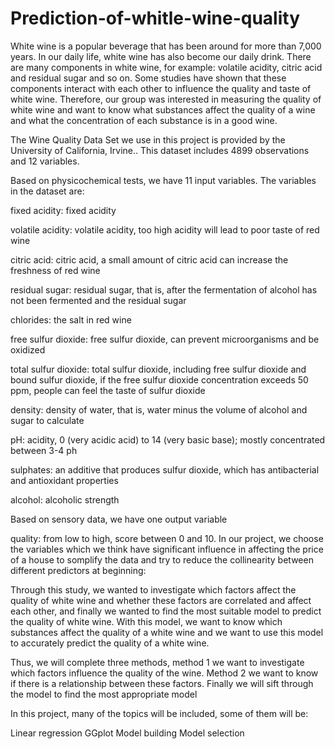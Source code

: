 # Prediction-of-whitle-wine-quality
White wine is a popular beverage that has been around for more than 7,000 years. In our daily life, white wine has also become our daily drink. There are many components in white wine, for example: volatile acidity, citric acid and residual sugar and so on. Some studies have shown that these components interact with each other to influence the quality and taste of white wine. Therefore, our group was interested in measuring the quality of white wine and want to know what substances affect the quality of a wine and what the concentration of each substance is in a good wine.

The Wine Quality Data Set we use in this project is provided by the University of California, Irvine.. This dataset includes 4899 observations and 12 variables.

Based on physicochemical tests, we have 11 input variables. The variables in the dataset are:

fixed acidity: fixed acidity

volatile acidity: volatile acidity, too high acidity will lead to poor taste of red wine

citric acid: citric acid, a small amount of citric acid can increase the freshness of red wine

residual sugar: residual sugar, that is, after the fermentation of alcohol has not been fermented and the residual sugar

chlorides: the salt in red wine

free sulfur dioxide: free sulfur dioxide, can prevent microorganisms and be oxidized

total sulfur dioxide: total sulfur dioxide, including free sulfur dioxide and bound sulfur dioxide, if the free sulfur dioxide concentration exceeds 50 ppm, people can feel the taste of sulfur dioxide

density: density of water, that is, water minus the volume of alcohol and sugar to calculate

pH: acidity, 0 (very acidic acid) to 14 (very basic base); mostly concentrated between 3-4 ph

sulphates: an additive that produces sulfur dioxide, which has antibacterial and antioxidant properties

alcohol: alcoholic strength

Based on sensory data, we have one output variable

quality: from low to high, score between 0 and 10.
In our project, we choose the variables which we think have significant influence in affecting the price of a house to somplify the data and try to reduce the collinearity between different predictors at beginning:

Through this study, we wanted to investigate which factors affect the quality of white wine and whether these factors are correlated and affect each other, and finally we wanted to find the most suitable model to predict the quality of white wine. With this model, we want to know which substances affect the quality of a white wine and we want to use this model to accurately predict the quality of a white wine.

Thus, we will complete three methods, method 1 we want to investigate which factors influence the quality of the wine. Method 2 we want to know if there is a relationship between these factors. Finally we will sift through the model to find the most appropriate model

In this project, many of the topics will be included, some of them will be:

Linear regression
GGplot
Model building
Model selection
